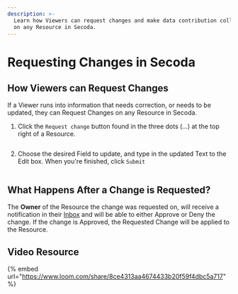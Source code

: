 ```yaml
---
description: >-
  Learn how Viewers can request changes and make data contribution collaborative
  on any Resource in Secoda.
---
```


# Requesting Changes in Secoda

## How Viewers can Request Changes

If a Viewer runs into information that needs correction, or needs to be updated, they can Request Changes on any Resource in Secoda.

1.  Click the `Request change` button found in the three dots (...) at the top right of a Resource.&#x20;

    <figure><img src="../../.gitbook/assets/Screenshot 2023-11-20 at 2.42.45 PM.png" alt=""><figcaption></figcaption></figure>
2. Choose the desired Field to update, and type in the updated Text to the Edit box. When you're finished, click `Submit`

<figure><img src="https://secoda-public-media-assets.s3.amazonaws.com/Screen%20Shot%202023-02-28%20at%205.05.49%20PM.png" alt=""><figcaption></figcaption></figure>

## What Happens After a Change is Requested?

The **Owner** of the Resource the change was requested on, will receive a notification in their [Inbox](../../features/data-inbox.md) and will be able to either Approve or Deny the change. If the change is Approved, the Requested Change will be applied to the Resource.

## Video Resource

{% embed url="https://www.loom.com/share/8ce4313aa4674433b20f59f4dbc5a717" %}
